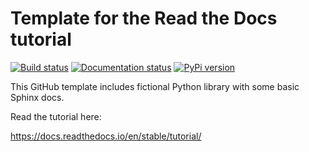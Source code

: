 Template for the Read the Docs tutorial
=======================================
[![Build status](https://github.com/szapp/rtd-tutorial/actions/workflows/release.yml/badge.svg)](https://github.com/szapp/rtd-tutorial/deployments)
[![Documentation status](https://readthedocs.org/projects/szapp-rtd-tutorial/badge/?version=stable)](https://szapp-rtd-tutorial.readthedocs.io/en/stable/?badge=stable)
[![PyPi version](https://img.shields.io/pypi/v/uq4rw7demo.svg)](https://pypi.python.org/pypi/uq4rw7demo)

This GitHub template includes fictional Python library
with some basic Sphinx docs.

Read the tutorial here:

https://docs.readthedocs.io/en/stable/tutorial/
